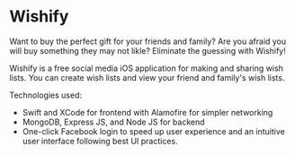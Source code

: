 # Wishify
Want to buy the perfect gift for your friends and family? Are you afraid you will buy something they may not likle? Eliminate the guessing with Wishify!

Wishify is a free social media iOS application for making and sharing wish lists. You can create wish lists and view your friend and family's wish lists.

Technologies used:
- Swift and XCode for frontend with Alamofire for simpler networking
- MongoDB, Express JS, and Node JS for backend
- One-click Facebook login to speed up user experience and an intuitive user interface following best UI practices.
